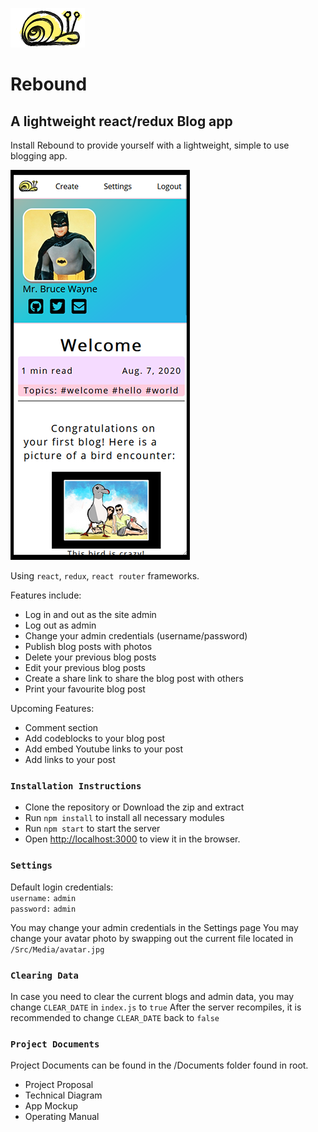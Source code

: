 
![Rebound](/src/media/snail-small.png)

# Rebound
## A lightweight react/redux Blog app


Install Rebound to provide yourself with a lightweight, simple to use blogging app.

![Rebound](/readme.png)

Using `react`, `redux`, `react router` frameworks.

Features include:
- Log in and out as the site admin
- Log out as admin
- Change your admin credentials (username/password)
- Publish blog posts with photos
- Delete your previous blog posts
- Edit your previous blog posts
- Create a share link to share the blog post with others
- Print your favourite blog post

Upcoming Features:
- Comment section
- Add codeblocks to your blog post
- Add embed Youtube links to your post
- Add links to your post

### `Installation Instructions`
- Clone the repository or Download the zip and extract
- Run `npm install` to install all necessary modules
- Run `npm start` to start the server
- Open [http://localhost:3000](http://localhost:3000) to view it in the browser.

### `Settings`
Default login credentials: <br />
`username:` `admin` <br/>
`password:` `admin`

You may change your admin credentials in the Settings page
You may change your avatar photo by swapping out the current file located in `/Src/Media/avatar.jpg`

### `Clearing Data`
In case you need to clear the current blogs and admin data, you may change `CLEAR_DATE` in `index.js` to `true`
After the server recompiles, it is recommended to change `CLEAR_DATE` back to `false`

### `Project Documents`
Project Documents can be found in the /Documents folder found in root.
- Project Proposal
- Technical Diagram
- App Mockup
- Operating Manual
